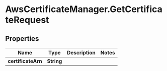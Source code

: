 # AwsCertificateManager.GetCertificateRequest

## Properties

Name | Type | Description | Notes
------------ | ------------- | ------------- | -------------
**certificateArn** | **String** |  | 


